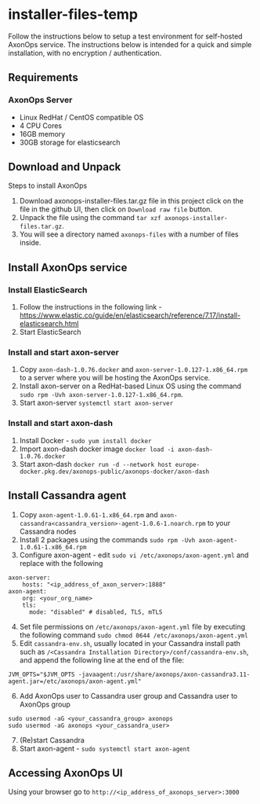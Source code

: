 # installer-files-temp

Follow the instructions below to setup a test environment for self-hosted AxonOps service. The instructions below is intended for a quick and simple installation, with no encryption / authentication.

## Requirements
### AxonOps Server
* Linux RedHat / CentOS compatible OS
* 4 CPU Cores
* 16GB memory
* 30GB storage for elasticsearch

## Download and Unpack
Steps to install AxonOps
1. Download axonops-installer-files.tar.gz file in this project click on the file in the github UI, then click on `Download raw file` button.
2. Unpack the file using the command `tar xzf axonops-installer-files.tar.gz`.
3. You will see a directory named `axonops-files` with a number of files inside.

## Install AxonOps service
### Install ElasticSearch
1. Follow the instructions in the following link - https://www.elastic.co/guide/en/elasticsearch/reference/7.17/install-elasticsearch.html
2. Start ElasticSearch

### Install and start axon-server
1. Copy `axon-dash-1.0.76.docker` and `axon-server-1.0.127-1.x86_64.rpm` to a server where you will be hosting the AxonOps service.
2. Install axon-server on a RedHat-based Linux OS using the command `sudo rpm -Uvh axon-server-1.0.127-1.x86_64.rpm`.
3. Start axon-server `systemctl start axon-server`

### Install and start axon-dash
1. Install Docker - `sudo yum install docker`
2. Import axon-dash docker image `docker load -i axon-dash-1.0.76.docker`
3. Start axon-dash `docker run -d --network host europe-docker.pkg.dev/axonops-public/axonops-docker/axon-dash`

## Install Cassandra agent
1. Copy `axon-agent-1.0.61-1.x86_64.rpm` and `axon-cassandra<cassandra_version>-agent-1.0.6-1.noarch.rpm` to your Cassandra nodes
2. Install 2 packages using the commands `sudo rpm -Uvh axon-agent-1.0.61-1.x86_64.rpm`
3. Configure axon-agent - edit `sudo vi /etc/axonops/axon-agent.yml` and replace with the following
```
axon-server:
    hosts: "<ip_address_of_axon_server>:1888"
axon-agent:
    org: <your_org_name>
    tls:
      mode: "disabled" # disabled, TLS, mTLS
```
4. Set file permissions on `/etc/axonops/axon-agent.yml` file by executing the following command
```sudo chmod 0644 /etc/axonops/axon-agent.yml```
5. Edit `cassandra-env.sh`, usually located in your Cassandra install path such as `/<Cassandra Installation Directory>/conf/cassandra-env.sh`, and append the following line at the end of the file:
```
JVM_OPTS="$JVM_OPTS -javaagent:/usr/share/axonops/axon-cassandra3.11-agent.jar=/etc/axonops/axon-agent.yml"
```
6. Add AxonOps user to Cassandra user group and Cassandra user to AxonOps group
```
sudo usermod -aG <your_cassandra_group> axonops
sudo usermod -aG axonops <your_cassandra_user>
```
7. (Re)start Cassandra
8. Start axon-agent - `sudo systemctl start axon-agent`

## Accessing AxonOps UI
Using your browser go to `http://<ip_address_of_axonops_server>:3000`

